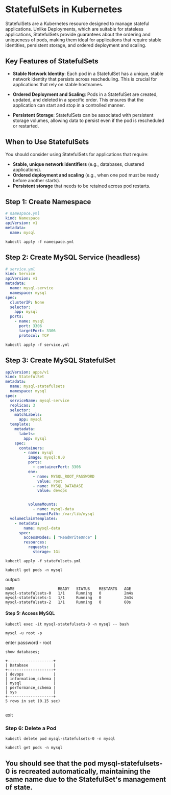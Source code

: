 # StatefulSets in Kubernetes

StatefulSets are a Kubernetes resource designed to manage stateful applications. Unlike Deployments, which are suitable for stateless applications, StatefulSets provide guarantees about the ordering and uniqueness of pods, making them ideal for applications that require stable identities, persistent storage, and ordered deployment and scaling.

## Key Features of StatefulSets

- **Stable Network Identity**: Each pod in a StatefulSet has a unique, stable network identity that persists across rescheduling. This is crucial for applications that rely on stable hostnames.

- **Ordered Deployment and Scaling**: Pods in a StatefulSet are created, updated, and deleted in a specific order. This ensures that the application can start and stop in a controlled manner.

- **Persistent Storage**: StatefulSets can be associated with persistent storage volumes, allowing data to persist even if the pod is rescheduled or restarted.

## When to Use StatefulSets

You should consider using StatefulSets for applications that require:

- **Stable, unique network identifiers** (e.g., databases, clustered applications).
- **Ordered deployment and scaling** (e.g., when one pod must be ready before another starts).
- **Persistent storage** that needs to be retained across pod restarts.





## Step 1: Create Namespace


```yml
# namespace.yml
kind: Namespace
apiVersion: v1
metadata:
  name: mysql


```
```
kubectl apply -f namespace.yml
```

##  Step 2: Create MySQL Service (headless)


```yml
# service.yml
kind: Service
apiVersion: v1
metadata:
  name: mysql-service
  namespace: mysql
spec:
  clusterIP: None
  selector:
    app: mysql
  ports:
    - name: mysql
      port: 3306
      targetPort: 3306
      protocol: TCP

```

```
kubectl apply -f service.yml

```


## Step 3: Create MySQL StatefulSet


```yml
apiVersion: apps/v1
kind: StatefulSet
metadata:
  name: mysql-statefulsets
  namespace: mysql
spec:
  serviceName: mysql-service
  replicas: 3
  selector:
    matchLabels:
      app: mysql
  template:
    metadata:
      labels:
        app: mysql
    spec:
      containers:
        - name: mysql
          image: mysql:8.0
          ports:
            - containerPort: 3306
          env:
            - name: MYSQL_ROOT_PASSWORD
              value: root
            - name: MYSQL_DATABASE
              value: devops


          volumeMounts:
            - name: mysql-data
              mountPath: /var/lib/mysql
  volumeClaimTemplates:
    - metadata:
        name: mysql-data
      spec:
        accessModes: [ "ReadWriteOnce" ]
        resources:
          requests:
            storage: 1Gi


```
```
kubectl apply -f statefulsets.yml
```


```
kubectl get pods -n mysql
````

output:

```
NAME                   READY   STATUS    RESTARTS   AGE
mysql-statefulsets-0   1/1     Running   0          2m4s
mysql-statefulsets-1   1/1     Running   0          2m3s
mysql-statefulsets-2   1/1     Running   0          60s

```


####  Step 5: Access MySQL

```
kubectl exec -it mysql-statefulsets-0 -n mysql -- bash
```

```
mysql -u root -p
```
enter password - root


```
show databases;
```
```
+--------------------+
| Database           |
+--------------------+
| devops             |
| information_schema |
| mysql              |
| performance_schema |
| sys                |
+--------------------+
5 rows in set (0.15 sec)


```

exit


###  Step 6: Delete a Pod

```
kubectl delete pod mysql-statefulsets-0 -n mysql
```


```
kubectl get pods -n mysql

```

##  You should see that the pod mysql-statefulsets-0 is recreated automatically, maintaining the same name due to the StatefulSet's management of state.




   

